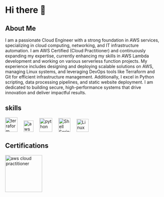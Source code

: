 # Hi there 👋

## About Me
I am a passionate Cloud Engineer with a strong foundation in AWS services, specializing in cloud computing, networking, and IT infrastructure automation. I am AWS Certified (Cloud Practitioner) and continuously expanding my expertise, currently enhancing my skills in AWS Lambda development and working on various serverless function projects. My experience includes designing and deploying scalable solutions on AWS, managing Linux systems, and leveraging DevOps tools like Terraform and Git for efficient infrastructure management. Additionally, I excel in Python scripting, data processing pipelines, and static website deployment. I am dedicated to building secure, high-performance systems that drive innovation and deliver impactful results.

## skills
<img src="https://github.com/user-attachments/assets/e7f9e8ed-7cb8-40eb-8635-a923ab29ffb1" alt="terraform" width="40" height="47">
&nbsp;&nbsp;&nbsp;
<img src="https://github.com/user-attachments/assets/fefedbcc-4d01-45b4-bb30-59fcba023ad0" alt="aws" width="32" height="37">
&nbsp;&nbsp;&nbsp;
<img src="https://github.com/user-attachments/assets/c0fb3337-2075-4821-a299-ada0ff5e7087" alt="python" width="42" height="45">
&nbsp;&nbsp;&nbsp;
<img src="https://github.com/user-attachments/assets/29a476d4-5207-4164-a3c7-da35fa3c71bd" alt="Shell Scripting" width="39" height="45">
&nbsp;&nbsp;&nbsp;
<img src="https://github.com/user-attachments/assets/9ad8900d-f650-43c8-97ca-393994da8f3b" alt="Linux" width="39" height="42">

## Certifications
<img src="https://github.com/user-attachments/assets/c861a65e-a5a6-42cf-8bbc-63e82e3e905b" alt="aws cloud practitioner" width="120" height="120">


<!--
**ezzzizo/ezzzizo** is a ✨ _special_ ✨ repository because its `README.md` (this file) appears on your GitHub profile.

Here are some ideas to get you started:

- 🔭 I’m currently working on ...
- 🌱 I’m currently learning ...
- 👯 I’m looking to collaborate on ...
- 🤔 I’m looking for help with ...
- 💬 Ask me about ...
- 📫 How to reach me: ...
- 😄 Pronouns: ...
- ⚡ Fun fact: ...
-->
